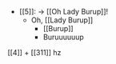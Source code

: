 - [[5]]:
-> [[Oh Lady Burup]]!
  - Oh, [[Lady Burup]]
    - [[Burup]]
    - Buruuuuuup

[[4]] + [[311]] hz
